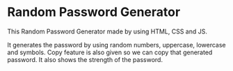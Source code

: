 # Random Password Generator

This Random Password Generator made by using HTML, CSS and JS.

It generates the password by using random numbers, uppercase, lowercase and symbols. Copy feature is also given so we can copy that generated password. It also shows the strength of the password.


